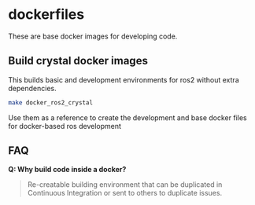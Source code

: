 # dockerfiles

These are base docker images for developing code.

## Build crystal docker images

This builds basic and development environments for ros2 without extra dependencies.

```bash
make docker_ros2_crystal
```

Use them as a reference to create the development and base docker files for docker-based ros development

## FAQ

__Q: Why build code inside a docker?__

> Re-creatable building environment that can be duplicated in Continuous Integration or sent to others to duplicate issues.
